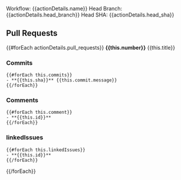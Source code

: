 Workflow: {{actionDetails.name}}
Head Branch: {{actionDetails.head_branch}}
Head SHA: {{actionDetails.head_sha}}

## Pull Requests
{{#forEach actionDetails.pull_requests}}
**{{this.number}}** {{this.title}}
### Commits
    {{#forEach this.commits}}
    - **{{this.sha}}** {{this.commit.message}}
    {{/forEach}}
### Comments
    {{#forEach this.comment}}
    - **{{this.id}}** 
    {{/forEach}}

### linkedIssues
    {{#forEach this.linkedIssues}}
    - **{{this.id}}** 
    {{/forEach}}

{{/forEach}}

